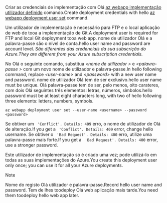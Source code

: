 <span data-ttu-id="ab12a-101">Criar as credenciais de implementação com Olá [az webapp implementação utilizador definido](/cli/azure/webapp/deployment/user#set) comando.</span><span class="sxs-lookup"><span data-stu-id="ab12a-101">Create deployment credentials with hello [az webapp deployment user set](/cli/azure/webapp/deployment/user#set) command.</span></span>

<span data-ttu-id="ab12a-102">Um utilizador de implementação é necessário para FTP e o local aplicação de web de tooa a implementação de Git.</span><span class="sxs-lookup"><span data-stu-id="ab12a-102">A deployment user is required for FTP and local Git deployment tooa web app.</span></span> <span data-ttu-id="ab12a-103">nome de utilizador Olá e a palavra-passe são o nível de conta.</span><span class="sxs-lookup"><span data-stu-id="ab12a-103">hello user name and password are account level.</span></span> <span data-ttu-id="ab12a-104">_São diferentes das credenciais da sua subscrição do Azure._</span><span class="sxs-lookup"><span data-stu-id="ab12a-104">_They are different from your Azure subscription credentials._</span></span>

<span data-ttu-id="ab12a-105">No Olá o seguinte comando, substitua  *\<nome de utilizador >* e  *\<palavra-passe >* com um novo nome de utilizador e palavra-passe.</span><span class="sxs-lookup"><span data-stu-id="ab12a-105">In hello following command, replace *\<user-name>* and *\<password>* with a new user name and password.</span></span> <span data-ttu-id="ab12a-106">nome de utilizador Olá tem de ser exclusivo.</span><span class="sxs-lookup"><span data-stu-id="ab12a-106">hello user name must be unique.</span></span> <span data-ttu-id="ab12a-107">Olá palavra-passe tem de ser, pelo menos, oito carateres, com dois Olá seguintes três elementos: letras, números, símbolos.</span><span class="sxs-lookup"><span data-stu-id="ab12a-107">hello password must be at least eight characters long, with two of hello following three elements: letters, numbers, symbols.</span></span> 

```azurecli-interactive
az webapp deployment user set --user-name <username> --password <password>
```

<span data-ttu-id="ab12a-108">Se obtiver um ` 'Conflict'. Details: 409` erro, o nome de utilizador de Olá de alteração.</span><span class="sxs-lookup"><span data-stu-id="ab12a-108">If you get a ` 'Conflict'. Details: 409` error, change hello username.</span></span> <span data-ttu-id="ab12a-109">Se obtiver o ` 'Bad Request'. Details: 400` erro, utilize uma palavra-passe mais forte.</span><span class="sxs-lookup"><span data-stu-id="ab12a-109">If you get a ` 'Bad Request'. Details: 400` error, use a stronger password.</span></span>

<span data-ttu-id="ab12a-110">Este utilizador de implementação só é criado uma vez; pode utilizá-lo em todas as suas implementações do Azure.</span><span class="sxs-lookup"><span data-stu-id="ab12a-110">You create this deployment user only once; you can use it for all your Azure deployments.</span></span>

> [!NOTE]
> <span data-ttu-id="ab12a-111">Nome do registo Olá utilizador e palavra-passe.</span><span class="sxs-lookup"><span data-stu-id="ab12a-111">Record hello user name and password.</span></span> <span data-ttu-id="ab12a-112">Tem de lhes toodeploy Olá web aplicação mais tarde.</span><span class="sxs-lookup"><span data-stu-id="ab12a-112">You need them toodeploy hello web app later.</span></span>
>
>